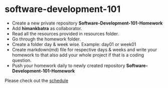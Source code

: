 # software-development-101
* Create a new private repository **Software-Development-101-Homework** 
* Add **himankbatra** as collaborator.
* Read all the resources provided in resources folder.
* Go through the homework folder.
* Create a folder day & week wise. Example: day01 or week01
* Create markdown(md) file for respective days & weeks and write your homework to that also add your whole project if that is a coding question.
* Push your homework daily to newly created repository **Software-Development-101-Homework**

Please check out the [schedule](https://docs.google.com/spreadsheets/d/1atvK3d10X6qofJES2VZ7NAJNWQ7Vt2MPF1qDaqrurTM/edit?usp=sharing)

